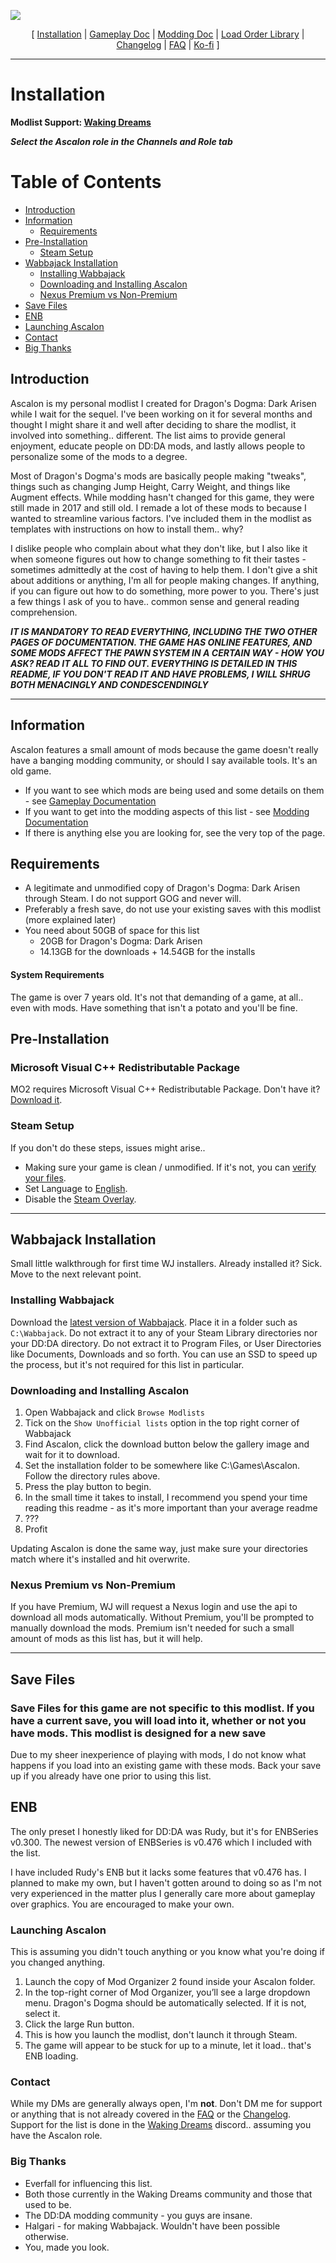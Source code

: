 ![](https://raw.githubusercontent.com/Oghma-Infinium/Ascalon/main/Media/Ascalon.png)

<p align="center">
  [ <a href="">Installation</a> |
  <a href="https://github.com/Oghma-Infinium/Ascalon/blob/main/Documentation/Gameplay%20Documentation.md">Gameplay Doc</a> |
  <a href="https://github.com/Oghma-Infinium/Ascalon/blob/main/Documentation/Modding%20Documentation.md">Modding Doc</a> |
  <a href="">Load Order Library</a> |
  <a href="https://github.com/Oghma-Infinium/Ascalon/blob/main/CHANGELOG.md">Changelog</a> |
  <a href="https://github.com/Oghma-Infinium/Ascalon/blob/main/Documentation/FAQ.md">FAQ</a> |
  <a href="https://ko-fi.com/maelstrom_">Ko-fi</a> ]
</p>

---

# Installation

**Modlist Support: [Waking Dreams](https://discord.gg/WakingDreams)** 

***Select the Ascalon role in the Channels and Role tab***

# Table of Contents
- [Introduction](#introduction)
- [Information](#information)
  - [Requirements](#requirements)
- [Pre-Installation](#pre-installation)
  - [Steam Setup](#steam-setup)
- [Wabbajack Installation](#wabbajack-installation)
  - [Installing Wabbajack](#installing-wabbajack)
  - [Downloading and Installing Ascalon](#downloading-and-installing-ascalon)
  - [Nexus Premium vs Non-Premium](##nexus-premium-vs-non-premium)
- [Save Files](#save-files)
- [ENB](#enb)
- [Launching Ascalon](#launching-ascalon)
- [Contact](#contact)
- [Big Thanks](#big-thanks)
  

## Introduction

Ascalon is my personal modlist I created for Dragon's Dogma: Dark Arisen while I wait for the sequel. I've been working on it for several months and thought I might share it and well after deciding to share the modlist, it involved into something.. different. The list aims to provide general enjoyment, educate people on DD:DA mods, and lastly allows people to personalize some of the mods to a degree.

Most of Dragon's Dogma's mods are basically people making "tweaks", things such as changing Jump Height, Carry Weight, and things like Augment effects. While modding hasn't changed for this game, they were still made in 2017 and still old. I remade a lot of these mods to because I wanted to streamline various factors. I've included them in the modlist as templates with instructions on how to install them.. why?

I dislike people who complain about what they don't like, but I also like it when someone figures out how to change something to fit their tastes - sometimes admittedly at the cost of having to help them. I don't give a shit about additions or anything, I'm all for people making changes. If anything, if you can figure out how to do something, more power to you. There's just a few things I ask of you to have.. common sense and general reading comprehension.

***IT IS MANDATORY TO READ EVERYTHING, INCLUDING THE TWO OTHER PAGES OF DOCUMENTATION. THE GAME HAS ONLINE FEATURES, AND SOME MODS AFFECT THE PAWN SYSTEM IN A CERTAIN WAY - HOW YOU ASK? READ IT ALL TO FIND OUT. EVERYTHING IS DETAILED IN THIS README, IF YOU DON'T READ IT AND HAVE PROBLEMS, I WILL SHRUG BOTH MENACINGLY AND CONDESCENDINGLY***

---

## Information

Ascalon features a small amount of mods because the game doesn't really have a banging modding community, or should I say available tools. It's an old game.

- If you want to see which mods are being used and some details on them - see [Gameplay Documentation](https://github.com/Maelstrom8/Ascalon/blob/main/Gameplay%20Documentation.md)
- If you want to get into the modding aspects of this list - see [Modding Documentation](https://github.com/Maelstrom8/Ascalon/blob/main/Modding%20Documentation.md)
- If there is anything else you are looking for, see the very top of the page.

## Requirements 

- A legitimate and unmodified copy of Dragon's Dogma: Dark Arisen through Steam. I do not support GOG and never will.
- Preferably a fresh save, do not use your existing saves with this modlist (more explained later)
- You need about 50GB of space for this list
   - 20GB for Dragon's Dogma: Dark Arisen
   - 14.13GB for the downloads + 14.54GB for the installs

#### System Requirements

The game is over 7 years old. It's not that demanding of a game, at all.. even with mods. Have something that isn't a potato and you'll be fine. 

## Pre-Installation

### Microsoft Visual C++ Redistributable Package

MO2 requires Microsoft Visual C++ Redistributable Package. Don't have it? [Download it](https://aka.ms/vs/16/release/vc_redist.x64.exe).

### Steam Setup

If you don't do these steps, issues might arise..

- Making sure your game is clean / unmodified. If it's not, you can [verify your files](https://github.com/Oghma-Infinium/Ascalon/blob/main/Media/Verify.png).
- Set Language to [English](https://raw.githubusercontent.com/Oghma-Infinium/Ascalon/main/Media/English.png).
- Disable the [Steam Overlay](https://raw.githubusercontent.com/Oghma-Infinium/Ascalon/main/Media/Steam%20Overlay.png).

---

## Wabbajack Installation

Small little walkthrough for first time WJ installers. Already installed it? Sick. Move to the next relevant point.

### Installing Wabbajack

Download the [latest version of Wabbajack](https://github.com/wabbajack-tools/wabbajack/releases). Place it in a folder such as `C:\Wabbajack`. Do not extract it to any of your Steam Library directories nor your DD:DA directory. Do not extract it to Program Files, or User Directories like Documents, Downloads and so forth. You can use an SSD to speed up the process, but it's not required for this list in particular.

### Downloading and Installing Ascalon 

1. Open Wabbajack and click `Browse Modlists`
2. Tick on the `Show Unofficial lists` option in the top right corner of Wabbajack
3. Find Ascalon, click the download button below the gallery image and wait for it to download.
4. Set the installation folder to be somewhere like C:\Games\Ascalon. Follow the directory rules above.
5. Press the play button to begin.
6. In the small time it takes to install, I recommend you spend your time reading this readme - as it's more important than your average readme
7. ???
8. Profit

Updating Ascalon is done the same way, just make sure your directories match where it's installed and hit overwrite.

### Nexus Premium vs Non-Premium

If you have Premium, WJ will request a Nexus login and use the api to download all mods automatically. Without Premium, you'll be prompted to manually download the mods. Premium isn't needed for such a small amount of mods as this list has, but it will help.

---

## Save Files

### **Save Files for this game are not specific to this modlist. If you have a current save, you will load into it, whether or not you have mods. This modlist is designed for a new save**

Due to my sheer inexperience of playing with mods, I do not know what happens if you load into an existing game with these mods. Back your save up if you already have one prior to using this list.

## ENB

The only preset I honestly liked for DD:DA was Rudy, but it's for ENBSeries v0.300. The newest version of ENBSeries is v0.476 which I included with the list. 

I have included Rudy's ENB but it lacks some features that v0.476 has. I planned to make my own, but I haven't gotten around to doing so as I'm not very experienced in the matter plus I generally care more about gameplay over graphics. You are encouraged to make your own.

### Launching Ascalon

This is assuming you didn't touch anything or you know what you're doing if you changed anything.

1. Launch the copy of Mod Organizer 2 found inside your Ascalon folder.
2. In the top-right corner of Mod Organizer, you’ll see a large dropdown menu. Dragon's Dogma should be automatically selected. If it is not, select it.
3. Click the large Run button.
4. This is how you launch the modlist, don't launch it through Steam.
5. The game will appear to be stuck for up to a minute, let it load.. that's ENB loading.

### Contact

While my DMs are generally always open, I'm **not**. Don't DM me for support or anything that is not already covered in the [FAQ](https://github.com/Oghma-Infinium/Ascalon/blob/main/Documentation/FAQ.md) or the [Changelog](https://github.com/Oghma-Infinium/Ascalon/blob/main/CHANGELOG.md). Support for the list is done in the [Waking Dreams](https://discord.gg/WakingDreams) discord.. assuming you have the Ascalon role.

### Big Thanks

- Everfall for influencing this list.
- Both those currently in the Waking Dreams community and those that used to be.
- The DD:DA modding community - you guys are insane.
- Halgari - for making Wabbajack. Wouldn't have been possible otherwise.
- You, made you look.

